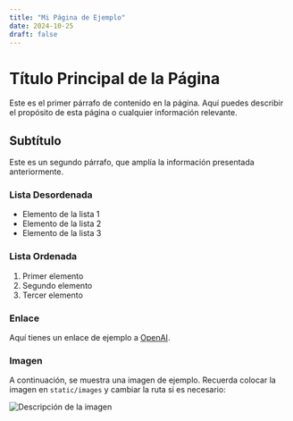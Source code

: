 ```yaml
---
title: "Mi Página de Ejemplo"
date: 2024-10-25
draft: false
---
```


# Título Principal de la Página

Este es el primer párrafo de contenido en la página. Aquí puedes describir el propósito de esta página o cualquier información relevante.

## Subtítulo

Este es un segundo párrafo, que amplía la información presentada anteriormente.

### Lista Desordenada

- Elemento de la lista 1
- Elemento de la lista 2
- Elemento de la lista 3

### Lista Ordenada

1. Primer elemento
2. Segundo elemento
3. Tercer elemento

### Enlace

Aquí tienes un enlace de ejemplo a [OpenAI](https://www.openai.com).

### Imagen

A continuación, se muestra una imagen de ejemplo. Recuerda colocar la imagen en `static/images` y cambiar la ruta si es necesario:

![Descripción de la imagen](/images/bobchulo.jpeg)
